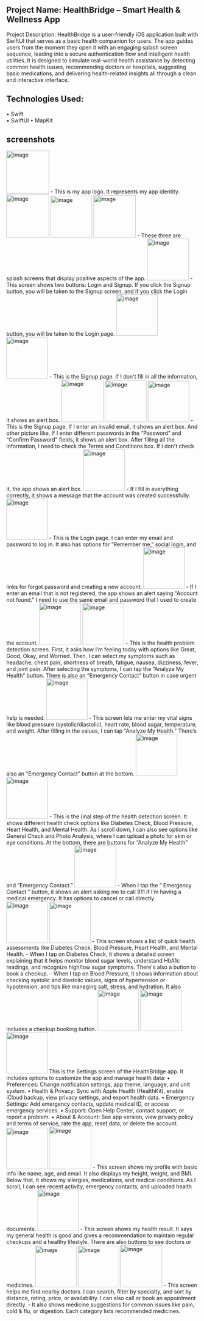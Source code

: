 ## Project Name: HealthBridge – Smart Health & Wellness App 
Project Description: HealthBridge is a user-friendly iOS application built with SwiftUI that serves as a basic health companion for users. The app guides users from the moment they open it with an engaging splash screen sequence, leading into a secure authentication flow and intelligent health utilities. 
It is designed to simulate real-world health assistance by detecting common health issues, recommending doctors or hospitals, suggesting basic medications, and delivering health-related insights all through a clean and interactive interface. 
 
## Technologies Used:  
•	Swift  
•	SwiftUI 
•	MapKit   

## screenshots

<img width="112" alt="image" src="https://github.com/user-attachments/assets/a583a490-087e-433f-9671-2e44e502b5ec" />
- This is my app logo. It represents my app identity.  





<img width="112" alt="image" src="https://github.com/user-attachments/assets/a9e357cb-ca13-4a39-a6c7-0743ae5bdcc7" />
<img width="109" alt="image" src="https://github.com/user-attachments/assets/3a51198a-9685-45ea-86a9-b2224fe1ae33" />
<img width="111" alt="image" src="https://github.com/user-attachments/assets/275cdaf5-49f7-4438-89f8-57df92545c76" />
- These three are splash screens that display positive aspects of the app.  





<img width="109" alt="image" src="https://github.com/user-attachments/assets/699052e3-f4e4-4f94-8583-3216a772ba1d" />
- This screen shows two buttons: Login and Signup. If you click the Signup button, you will be taken to the Signup screen, and if you click the Login button, you will be taken to the Login page.  





<img width="108" alt="image" src="https://github.com/user-attachments/assets/55dfe151-7739-4ab1-8abe-bd9e664cfe69" />
<img width="109" alt="image" src="https://github.com/user-attachments/assets/83b20312-a4fa-4708-b5c9-69d2c69a1283" />
- This is the Signup page. If I don't fill in all the information, it shows an alert box.  





<img width="111" alt="image" src="https://github.com/user-attachments/assets/6ea72857-2529-4482-aced-2ed94f029082" />
<img width="109" alt="image" src="https://github.com/user-attachments/assets/42a25c49-353d-484f-89dc-191efc9a65e9" />
<img width="108" alt="image" src="https://github.com/user-attachments/assets/bfd65b61-5755-42f6-9345-b64295ace966" />
- This is the Signup page. If I enter an invalid email, it shows an alert box. And other picture like, If I enter different passwords in the “Password” and “Confirm Password” fields, it shows an alert box. After filling all the information, I need to check the Terms and Conditions box. If I don't check it, the app shows an alert box. 





<img width="109" alt="image" src="https://github.com/user-attachments/assets/cc500306-294b-4eb6-b4e1-a8190e844065" />
- If I fill in everything correctly, it shows a message that the account was created successfully. 





<img width="108" alt="image" src="https://github.com/user-attachments/assets/250c478b-be71-440a-9d14-878f5e5b487b" />
- This is the Login page. I can enter my email and password to log in. It also has options for “Remember me,” social login, and links for forgot password and creating a new account.





<img width="108" alt="image" src="https://github.com/user-attachments/assets/6634a469-5bff-4157-9bc6-47ab98bff4e2" />
- If I enter an email that is not registered, the app shows an alert saying “Account not found.” I need to use the same email and password that I used to create the account. 





<img width="110" alt="image" src="https://github.com/user-attachments/assets/641801bc-88c4-45c5-bb35-363cb8497c3c" />
<img width="109" alt="image" src="https://github.com/user-attachments/assets/61e085c7-2936-46c6-a696-90dc10806e0e" />
- This is the health problem detection screen. First, it asks how I’m feeling today with options like Great, Good, Okay, and Worried. Then, I can select my symptoms such as headache, chest pain, shortness of breath, fatigue, nausea, dizziness, fever, and joint pain. After selecting the symptoms, I can tap the “Analyze My Health” button. There is also an “Emergency Contact” button in case urgent help is needed. 





<img width="108" alt="image" src="https://github.com/user-attachments/assets/f3b03ba3-e332-4b3a-b190-4d92247f3639" />
- This screen lets me enter my vital signs like blood pressure (systolic/diastolic), heart rate, blood sugar, temperature, and weight. After filling in the values, I can tap “Analyze My Health.” There’s also an “Emergency Contact” button at the bottom. 




 
<img width="109" alt="image" src="https://github.com/user-attachments/assets/c1801d0b-983b-4578-a6e8-d4cd3f0f949a" />
<img width="109" alt="image" src="https://github.com/user-attachments/assets/81900d62-3289-48e4-bf7b-5ffb22de89b8" />
- This	is	the	(inal	step	of	the	health	detection	screen.	It	shows	different	health	check	options	like	Diabetes	Check,	Blood	Pressure,	Heart	Health,	and	Mental	Health.	As	I	scroll	down,	I	can	also	see	options	like	General	Check	and	Photo	Analysis,	where	I	can	upload	a	photo	for	skin	or	eye	conditions.	At	the	bottom,	there	are	buttons	for	“Analyze	My	Health”	and	“Emergency	Contact.” 




 
<img width="109" alt="image" src="https://github.com/user-attachments/assets/a09fa0bc-5d53-43f7-b3dd-ed8c9dc17fca" />
- When	I	tap	the	“	Emergency	Contact	”	button,	it	shows	an	alert	asking	me	to	call	911	if	I’m	having	a	medical	emergency.	It	has	options	to	cancel	or	call	directly.		





<img width="109" alt="image" src="https://github.com/user-attachments/assets/58e0d0da-f6fb-4879-aba4-75c562f4fbb7" />
<img width="108" alt="image" src="https://github.com/user-attachments/assets/7fbfba93-626f-4857-b1b2-1530db1ad34c" />
- This screen shows a list of quick health assessments like Diabetes Check, Blood Pressure, Heart Health, and Mental Health. 
-	When I tap on Diabetes Check, it shows a detailed screen explaining that it helps monitor blood sugar levels, understand HbA1c readings, and recognize high/low sugar symptoms. There's also a button to book a checkup. 
-	When I tap on Blood Pressure, it shows information about checking systolic and diastolic values, signs of hypertension or hypotension, and tips like managing salt, stress, and hydration. It also includes a checkup booking button.





<img width="108" alt="image" src="https://github.com/user-attachments/assets/ca8977ea-84be-44e5-b59e-b06b4aaa9f48" />
<img width="108" alt="image" src="https://github.com/user-attachments/assets/fab58ecf-488e-4911-ad47-3ac41266e12e" />
<img width="108" alt="image" src="https://github.com/user-attachments/assets/2315706f-140f-4fb3-b540-781f24c5c4f1" />
This is the Settings screen of the HealthBridge app. It includes options to customize the app and manage health data: 
•	Preferences: Change notification settings, app theme, language, and unit system. 
•	Health & Privacy: Sync with Apple Health (HealthKit), enable iCloud backup, view privacy settings, and export health data. 
•	Emergency Settings: Add emergency contacts, update medical ID, or access emergency services. 
•	Support: Open Help Center, contact support, or report a problem. 
•	About & Account: See app version, view privacy policy and terms of service, rate the app, reset data, or delete the account. 





<img width="108" alt="image" src="https://github.com/user-attachments/assets/ca361d79-00eb-488e-9c71-30bd14915a5b" />
<img width="111" alt="image" src="https://github.com/user-attachments/assets/6de23662-3cca-4fcd-8351-320249490317" />
- This	screen	shows	my	profile	with	basic	info	like	name,	age,	and	email.	It	also	displays	my	height,	weight,	and	BMI.	Below	that,	it	shows	my	allergies,	medications,	and	medical	conditions.	As	I	scroll,	I	can	see	recent	activity,	emergency	contacts,	and	uploaded	health	documents.	





<img width="108" alt="image" src="https://github.com/user-attachments/assets/767598d1-06a1-4dc4-b63d-24d937b7d7ad" />
- This	screen	shows	my	health	result.	It	says	my	general	health	is	good	and	gives	a	recommendation	to	maintain	regular	checkups	and	a	healthy	lifestyle.	There	are	also	buttons	to	see	doctors	or	medicines.	





<img width="108" alt="image" src="https://github.com/user-attachments/assets/6967cc2c-a89c-46f7-8141-8cc6c708042d" />
<img width="108" alt="image" src="https://github.com/user-attachments/assets/5f45b5b3-d49a-42de-83ff-c97396cf9107" />
<img width="110" alt="image" src="https://github.com/user-attachments/assets/911f6500-f96d-455b-936a-e0855e6646fc" />
- This screen helps me find nearby doctors. I can search, filter by specialty, and sort by distance, rating, price, or availability. I can also call or book an appointment directly. 
- It also shows medicine suggestions for common issues like pain, cold & flu, or digestion. Each category lists recommended medicines. 



















